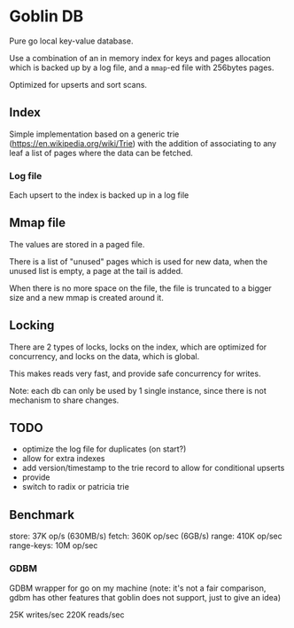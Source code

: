 # Goblin DB

Pure go local key-value database.

Use a combination of an in memory index for keys and pages allocation which is backed up by a log file,
and a `mmap`-ed file with 256bytes pages.

Optimized for upserts and sort scans.

## Index

Simple implementation based on a generic trie (https://en.wikipedia.org/wiki/Trie) with the addition of associating to any
leaf a list of pages where the data can be fetched.

### Log file

Each upsert to the index is backed up in a log file

## Mmap file

The values are stored in a paged file.

There is a list of "unused" pages which is used for new data, when the unused list is empty, a page at the tail is added. 

When there is no more space on the file, the file is truncated to a bigger size and a new mmap is created around it.

## Locking

There are 2 types of locks, locks on the index, which are optimized for concurrency, and locks on the data, which is global.

This makes reads very fast, and provide safe concurrency for writes.

Note: each db can only be used by 1 single instance, since there is not mechanism to share changes.

## TODO

* optimize the log file for duplicates (on start?)
* allow for extra indexes
* add version/timestamp to the trie record to allow for conditional upserts
* provide 
* switch to radix or patricia trie

## Benchmark

store: 37K op/s (630MB/s)
fetch: 360K op/sec (6GB/s)
range: 410K op/sec
range-keys: 10M op/sec

### GDBM
GDBM wrapper for go on my machine (note: it's not a fair comparison, gdbm has other features that goblin does not support, just to give an idea)

25K writes/sec
220K reads/sec


